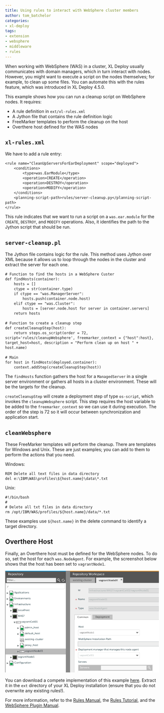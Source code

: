 ```yaml
---
title: Using rules to interact with WebSphere cluster members
author: tom_batchelor
categories:
- xl-deploy
tags:
- extension
- websphere
- middleware
- rules
---
```


When working with WebSphere (WAS) in a cluster, XL Deploy usually communicates with domain managers, which in turn interact with nodes. However, you might want to execute a script on the nodes themselves; for example, to clean up some files. You can automate this with the rules feature, which was introduced in XL Deploy 4.5.0.

This example shows how you can run a cleanup script on WebSphere nodes. It requires:

* A rule definition in `ext/xl-rules.xml`
* A Jython file that contains the rule definition logic
* FreeMarker templates to perform the cleanup on the host
* Overthere host defined for the WAS nodes

## `xl-rules.xml`

We have to add a rule entry:

    <rule name="CleanUpServersForEarDeployment" scope="deployed">
        <conditions>
            <type>was.EarModule</type>
            <operation>CREATE</operation>
            <operation>DESTROY</operation>
            <operation>MODIFY</operation>
        </conditions>
        <planning-script-path>rules/server-cleanup.py</planning-script-path>
    </rule>

This rule indicates that we want to run a script on a `was.ear.module` for the `CREATE`, `DESTROY`, and `MODIFY` operations. Also, it identifies the path to the Jython script that should be run.

## `server-cleanup.pl`

The Jython file contains logic for the rule. This method uses Jython over XML because it allows us to loop through the nodes in the cluster and extract the server for each one.

	# Function to find the hosts in a WebSphere Custer
	def findHosts(container):
		hosts = []
		ctype = str(container.type)
		if ctype == "was.ManagerServer":
			hosts.push(container.node.host)
		elif ctype == "was.Cluster":
			hosts = [server.node.host for server in container.servers]
		return hosts

	# Function to create a cleanup step
	def createCleanupStep(host):
		return steps.os_script(order = 72, script='rules/cleanupWebsphere', freemarker_context = {"host":host}, target_host=host, description = "Perform clean up on host " + host.name)

	# Main
	for host in findHosts(deployed.container):
		context.addStep(createCleanupStep(host))

The `findHosts` function gathers the host for a `ManagedServer` in a single server environment or gathers all hosts in a cluster environment. These will be the targets for the cleanup.

`createCleanupStep` will create a deployment step of type `os-script`, which invokes the `cleanupWebsphere` script. This step requires the host variable to be added to the `freemarker_context` so we can use it during execution. The order of the step is 72 so it will occur between synchronization and application start.

## `cleanWebsphere`

These FreeMarker templates will perform the cleanup. There are templates for Windows and Unix. These are just examples; you can add to them to perform the actions that you need.

Windows:

    REM Delete all text files in data directory
    del e:\IBM\WAS\profiles\${host.name}\data\*.txt

Unix:

    #!/bin/bash
    #
    # Delete all txt files in data directory
    rm /opt/IBM/WAS/profiles/${host.name}/data/*.txt

These examples use `${host.name}` in the delete command to identify a target directory.

## Overthere Host

Finally, an Overthere host must be defined for the WebSphere nodes. To do so, set the host for each `was.NodeAgent`. For example, the screenshot below shows that the host has been set to `vagrantNode1`.

![WAS node agent](/images/using-rules-to-interact-with-websphere-cluster-members.png)

You can download a compete implementation of this example [here](sample-scripts/using-rules-to-interact-with-websphere-cluster-members.zip). Extract it in the `ext` directory of your XL Deploy installation (ensure that you do not overwrite any existing rules!).

For more information, refer to the [Rules Manual](http://docs.xebialabs.com/releases/latest/xl-deploy/rulesmanual.html), the [Rules Tutorial](http://docs.xebialabs.com/releases/latest/xl-deploy/rulestutorial.html), and the [WebSphere Plugin Manual](http://docs.xebialabs.com/releases/latest/was-plugin/wasPluginManual.html).
